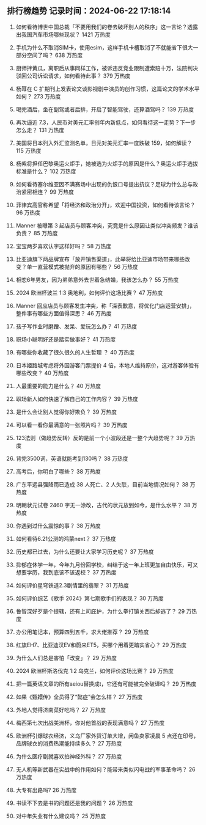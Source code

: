 
## 排行榜趋势 记录时间：2024-06-22 17:18:14
  
  1. 如何看待博世中国总裁「不要用我们的卷去破坏别人的秩序」这一言论？透露出我国汽车市场哪些现状？ 1421 万热度
    
  2. 手机为什么不取消SIM卡，使用esim，这样手机卡槽取消了不就能省下很大一部分空间了吗？ 638 万热度
    
  3. 厨师拌黄瓜，离职后从事同样工作，被诉违反竞业限制遭索赔十万，法院判决驳回公司诉讼请求，如何看待此事？ 379 万热度
    
  4. 杨幂在 C 扩期刊上发表论文谈影视剧中演员的创作习惯，这篇论文的学术水平如何？ 273 万热度
    
  5. 喝完酒后，坐在副驾或者后排，开启了智能驾驶，还算酒驾吗？ 139 万热度
    
  6. 再次逼近 7.3，人民币对美元汇率创年内新低点，如何看待这一走势？下一步怎么走？ 131 万热度
    
  7. 美国将日本列入外汇监测名单，日元对美元汇率一度跌破 159，如何解读？ 115 万热度
    
  8. 杨紫将担任巴黎奥运火炬手，她被选为火炬手的原因是什么？奥运火炬手选拔标准是什么？ 102 万热度
    
  9. 如何看待塞尔维亚因不满赛场中出现的仇恨口号提出抗议？足球为什么总与政治紧密相连？ 99 万热度
    
  10. 菲律宾高官称希望「将经济和政治分开」，欢迎中国投资，如何看待该言论？ 96 万热度
    
  11. Manner 被曝第 3 起店员与顾客冲突，究竟是什么原因让类似冲突频发？谁该负责？ 85 万热度
    
  12. 宝宝两岁喜欢认字这样好吗？ 58 万热度
    
  13. 比亚迪旗下两品牌宣布「放开销售渠道」，此举将给比亚迪市场带来哪些改变？单一直营模式被抛弃的原因有哪些？ 56 万热度
    
  14. 相恋6年男友，因为弟弟意外去世着急结婚，我该怎么办？ 55 万热度
    
  15. 2024 欧洲杯波兰 1:3 奥地利，如何评价这场比赛？ 47 万热度
    
  16. Manner 回应店员与顾客发生冲突，称「深表歉意，将优化门店运营安排」，整件事有哪些方面值得深思？ 46 万热度
    
  17. 孩子写作业时磨蹭、发呆、爱玩怎么办？ 41 万热度
    
  18. 职场小聪明好还是踏实做事好？ 41 万热度
    
  19. 有哪些你收藏了很久很久的人生哲理 ？ 40 万热度
    
  20. 日本姬路城考虑将外国游客门票提价 4 倍，本地人维持原价，这对游客体验有哪些改变？ 40 万热度
    
  21. 人最重要的能力是什么？ 40 万热度
    
  22. 职场新人如何快速了解自己的工作内容？ 39 万热度
    
  23. 是什么会让别人觉得你好欺负？ 39 万热度
    
  24. 可以看一看你最满意的一张照片吗？ 39 万热度
    
  25. 123法则（做趋势反转）反的是前一个小波段还是一整个大趋势呢？ 39 万热度
    
  26. 背完3500词，英语就能考到130吗？ 38 万热度
    
  27. 高考后，你明白了哪些？ 38 万热度
    
  28. 广东平远县强降雨已造成 38 人死亡、2 人失联，目前当地情况如何？ 38 万热度
    
  29. 明朝状元试卷 2460 字无一涂改，古代的状元放到如今，是什么水平？ 38 万热度
    
  30. 你遇到过什么震惊的事？ 38 万热度
    
  31. 如何看待6.21公测的鸿蒙next？ 37 万热度
    
  32. 历史都已过去，为什么还要让大家学习历史呢？ 37 万热度
    
  33. 抑郁症休学一年，今年九月份回学校，纠结于这一年上班更加自由快乐，可又想要学历，我到底该不该返校？ 37 万热度
    
  34. 如何评价星穹铁道2.3剧情里的翡翠？ 31 万热度
    
  35. 如何评价综艺《歌手 2024》第七期歌手们的表现？ 30 万热度
    
  36. 鲁智深好歹是个提辖，还有上司庇护，为什么拳打镇关西后却逃了？ 29 万热度
    
  37. 办公用笔记本，预算四到五千，求大佬推荐？ 29 万热度
    
  38. 红旗EH7、比亚迪汉EV和蔚来ET5，买哪个用着更踏实省心？ 29 万热度
    
  39. 为什么人们总是害怕「改变」？ 29 万热度
    
  40. 2024 欧洲杯斯洛伐克 1:2 乌克兰，如何评价这场比赛？ 29 万热度
    
  41. 把一篇英语文章的所有aeiou替换成t，它还有可能被完全破译吗？ 29 万热度
    
  42. 如果《甄嬛传》全员得了“懿症”会怎么样？ 27 万热度
    
  43. 外地人觉得济南菜好吃吗？ 27 万热度
    
  44. 梅西第七次出战美洲杯，你对他首战的表现满意吗？ 27 万热度
    
  45. 欧洲杯引爆球衣经济，义乌厂家外贸订单大增，闲鱼卖家凌晨 5 点还在印号，品牌球衣的消费热潮能持续多久？ 27 万热度
    
  46. 为什么医疗剧就喜欢拍神经外科？ 27 万热度
    
  47. 无人机等新武器在实战中的作用如何？能带来类似闪电战的军事革命吗？ 26 万热度
    
  48. 大专有出路吗? 26 万热度
    
  49. 书读不下去是书的问题还是我的问题？ 26 万热度
    
  50. 对中年失业有什么建议吗？ 25 万热度
    